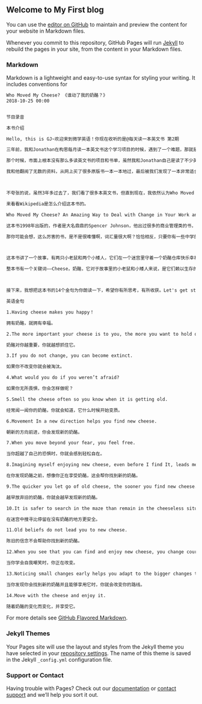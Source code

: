 ## Welcome to My First blog

You can use the [editor on GitHub](https://github.com/gcywcsyxx/chenyang.github.io/edit/master/README.md) to maintain and preview the content for your website in Markdown files.

Whenever you commit to this repository, GitHub Pages will run [Jekyll](https://jekyllrb.com/) to rebuild the pages in your site, from the content in your Markdown files.

### Markdown

Markdown is a lightweight and easy-to-use syntax for styling your writing. It includes conventions for

```markdown
Who Moved My Cheese? 《谁动了我的奶酪？》 
2018-10-25 00:00


节目录音

本书介绍

Hello, this is GJ~欢迎来到微学英语！你现在收听的是@每天读一本英文书 第2期

三年前，我和Jonathan在构思每月读一本英文书这个学习项目的时候，遇到了一个难题，那就是我们第一本要读的英文书究竟是什么呢？

那个时候，市面上根本没有那么多读英文书的项目和书单，虽然我和Jonathan自己是读了不少英文书，就好比昨天的那本Pride and Prejudice《傲慢与偏见》，但是，它的词汇量要求有点高，可能不太适合这个项目，那怎么办呢？

我和他翻阅了无数的资料，从网上买了很多原版书一本一本地过，最后被我们发现了一本非常适合成年人第一本入门的英文书——Who Moved My Cheese？中文名《谁动了我的奶酪》。



不夸张的说，虽然3年多过去了，我们看了很多本英文书，但直到现在，我依然认为Who Moved My Cheese？还是成年人英文原版书入门的首选。

来看看Wikipedia是怎么介绍这本书的。

Who Moved My Cheese? An Amazing Way to Deal with Change in Your Work and in Your Life, published on September 8, 1998, is a motivational business fable. The text describes change in one's work and life, and four typical reactions to those changes by two mice and two "little people", during their hunt for cheese.

这本书1998年出版的，作者是大名鼎鼎的Spencer Johnson，他出过很多的商业管理类的书，Who Moved My Cheese？是他最成功的作品，之后的两年吧，卖了超过2000万册，成为当时《纽约时报》、《华尔街日报》、《商业周刊》最畅销图书排行榜的第一名。

那你可能会想，这么厉害的书，是不是很难懂啊，词汇量很大啊？恰恰相反，只要你有一些中学的英语底子，你都能读得下去，就算你遇到生词，跳过去也基本不影响对整本书的理解，非常适合用来建立读英文原版书的自信心。



这本书讲了一个故事，有两只小老鼠和两个小矮人，它们在一个迷宫里守着一个奶酪仓库快乐幸福滴生活着，可突然有一天这奶酪不见了，面对突如其来的变化，两只小老鼠马上行动，很快就找到了新的奶酪，但两个小矮人，面对变化却犹豫不决，后面我就不剧透了，让还没有读过的人自己去解开这个谜底吧。

整本书有一个关键词——Cheese，奶酪，它对于故事里的小老鼠和小矮人来说，是它们赖以生存的食物，而对于我们看这本书的每一个人，Cheese是一个比喻，它是真实世界里我们想要的一份工作，一份感情，可以是钱，可以是房子，可以是自由，也可以是健康，可以是任何我们追求的东西。



接下来，我想把这本书的14个金句为你朗读一下，希望你有所思考，有所收获。Let's get started.

英语金句

1.Having cheese makes you happy！

拥有奶酪，就拥有幸福。

2.The more important your cheese is to you, the more you want to hold onto it.

奶酪对你越重要，你就越想抓住它。

3.If you do not change, you can become extinct.

如果你不改变你就会被淘汰。

4.What would you do if you weren’t afraid?

如果你无所畏惧，你会怎样做呢？

5.Smell the cheese often so you know when it is getting old.

经常闻一闻你的奶酪，你就会知道，它什么时候开始变质。

6.Movement In a new direction helps you find new cheese.

朝新的方向前进，你会发现新的奶酪。

7.When you move beyond your fear, you feel free.

当你超越了自己的恐惧时，你就会感到轻松自在。

8.Imagining myself enjoying new cheese, even before I find It, leads me to it.

在你发现奶酪之前，想像你正在享受奶酪，这会帮你找到新的奶酪。

9.The quicker you let go of old cheese, the sooner you find new cheese.

越早放弃旧的奶酪，你就会越早发现新的奶酪。

10.It is safer to search in the maze than remain in the cheeseless situation.

在迷宫中搜寻比停留在没有奶酪的地方更安全。

11.Old beliefs do not lead you to new cheese.

陈旧的信念不会帮助你找到新的奶酪。

12.When you see that you can find and enjoy new cheese, you change course.

当你学会自我嘲笑时，你正在改变。

13.Noticing small changes early helps you adapt to the bigger changes that are to come.

当你发现你会找到新的奶酪并且能够享用它时，你就会改变你的路线。

14.Move with the cheese and enjoy it.

随着奶酪的变化而变化，并享受它。
```

For more details see [GitHub Flavored Markdown](https://guides.github.com/features/mastering-markdown/).

### Jekyll Themes

Your Pages site will use the layout and styles from the Jekyll theme you have selected in your [repository settings](https://github.com/gcywcsyxx/chenyang.github.io/settings). The name of this theme is saved in the Jekyll `_config.yml` configuration file.

### Support or Contact

Having trouble with Pages? Check out our [documentation](https://help.github.com/categories/github-pages-basics/) or [contact support](https://github.com/contact) and we’ll help you sort it out.

